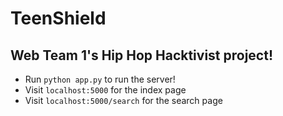 # TeenShield

## Web Team 1's Hip Hop Hacktivist project!

- Run `python app.py` to run the server!
- Visit `localhost:5000` for the index page
- Visit `localhost:5000/search` for the search page
